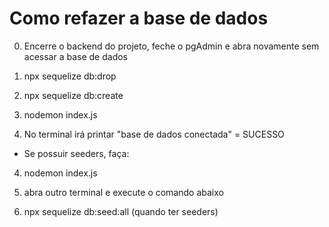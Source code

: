 # Como refazer a base de dados

0) Encerre o backend do projeto, feche o pgAdmin e abra novamente sem acessar a base de dados

1) npx sequelize db:drop

2) npx sequelize db:create

3) nodemon index.js 

4) No terminal irá printar "base de dados conectada" = SUCESSO

- Se possuir seeders, faça:

4) nodemon index.js

5) abra outro terminal e execute o comando abaixo

6) npx sequelize db:seed:all (quando ter seeders)
